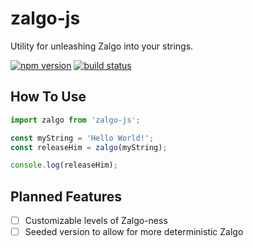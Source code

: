 # zalgo-js

Utility for unleashing Zalgo into your strings.

[![npm version](https://img.shields.io/npm/v/zalgo-js.svg?style=flat-square)](https://www.npmjs.com/package/zalgo-js)
[![build status](https://img.shields.io/travis/casieber/zalgo-js/master.svg?style=flat-square)](https://travis-ci.org/casieber/zalgo-js)

## How To Use

```javascript
import zalgo from 'zalgo-js';

const myString = 'Hello World!';
const releaseHim = zalgo(myString);

console.log(releaseHim);
```

## Planned Features

- [ ] Customizable levels of Zalgo-ness
- [ ] Seeded version to allow for more deterministic Zalgo